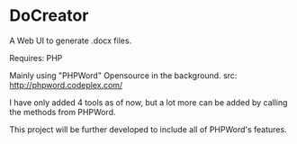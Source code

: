 DoCreator
=========

A Web UI to generate .docx files.

Requires: PHP

Mainly using "PHPWord" Opensource in the background. src: http://phpword.codeplex.com/

I have only added 4 tools as of now, but a lot more can be added by calling the methods from PHPWord.

This project will be further developed to include all of PHPWord's features.
